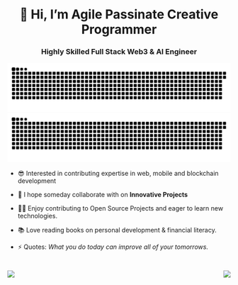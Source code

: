 <h1 align="center" dir="auto">👋 Hi, I’m Agile Passinate Creative Programmer</h1>

<p align="center">
  <h3 align="center">Highly Skilled Full Stack Web3 & AI Engineer</h3>

![github contribution grid snake animation](https://raw.githubusercontent.com/nftknight/nftknight/output/github-contribution-grid-snake-dark.svg#gh-dark-mode-only)
![github contribution grid snake animation](https://raw.githubusercontent.com/nftknight/nftknight/output/github-contribution-grid-snake.svg#gh-light-mode-only)

- 😎 Interested in contributing expertise in web, mobile and blockchain development

- 👯 I hope someday collaborate with on **Innovative Projects**

- 👨‍💻 Enjoy contributing to Open Source Projects and eager to learn new technologies.

- 📚 Love reading books on personal development & financial literacy.

- ⚡ Quotes: _What you do today can improve all of your tomorrows._
</p>
<h1 dir="auto">
<img align="left" src="https://visitor-badge.laobi.icu/badge?page_id=terter21002.terter21002" />
<img align="right" src="https://img.shields.io/github/followers/terter21002?label=Follow&style=social" />
</h1>


